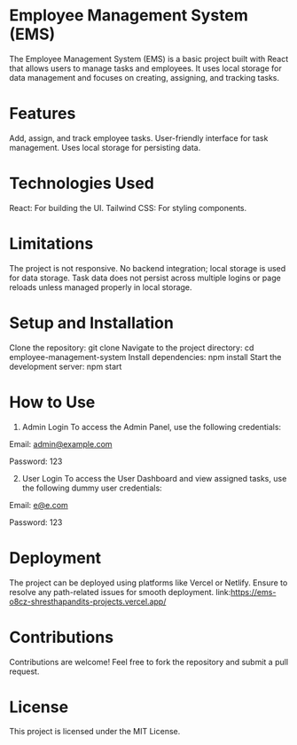 # Employee Management System (EMS)
The Employee Management System (EMS) is a basic project built with React that allows users to manage tasks and employees. It uses local storage for data management and focuses on creating, assigning, and tracking tasks.

# Features
Add, assign, and track employee tasks.
User-friendly interface for task management.
Uses local storage for persisting data.
# Technologies Used
React: For building the UI.
Tailwind CSS: For styling components.
# Limitations
The project is not responsive.
No backend integration; local storage is used for data storage.
Task data does not persist across multiple logins or page reloads unless managed properly in local storage.
# Setup and Installation
Clone the repository:
git clone <repository-link>
Navigate to the project directory:
cd employee-management-system
Install dependencies:
npm install
Start the development server:
npm start

# How to Use
1. Admin Login
To access the Admin Panel, use the following credentials:

Email: admin@example.com

Password: 123

2. User Login
To access the User Dashboard and view assigned tasks, use the following dummy user credentials:

Email: e@e.com

Password: 123

# Deployment
The project can be deployed using platforms like Vercel or Netlify. Ensure to resolve any path-related issues for smooth deployment.
link:https://ems-o8cz-shresthapandits-projects.vercel.app/

# Contributions
Contributions are welcome! Feel free to fork the repository and submit a pull request.

# License
This project is licensed under the MIT License.
